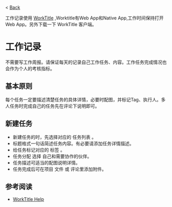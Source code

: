 < [Back](README.md)

工作记录使用 [WorkTitle](https://worktile.com/) ,Worktitle有Web App和Native App,工作时间保持打开Web App。另外下载一下 WorkTitle 客户端。

工作记录
====

不需要写工作周报。请保证每天的记录自己工作任务、内容。工作任务完成情况也会作为个人的考核指标。


基本原则
----
每个任务一定要描述清楚任务的具体详情，必要时配图，并标记Tag、执行人。多人任务时完成自己的任务先在评论下说明即可。


新建任务
----

* 新建任务的时，先选择对应的 任务列表 。
* 标题格式一句话简述任务内容。有必要请添加任务详情描述。
* 给任务标记对应的 标签 。
* 任务分配 选择 自己和需要协作的伙伴。
* 任务描述可适当的配图说明详情。
* 任务完成后可在项目 文件 或 评论里添加附件。


参考阅读
----

* [WorkTitle Help](https://worktile.com/help) 

